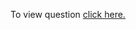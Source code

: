 To view question <a href="https://leetcode.com/problems/search-a-2d-matrix/" target="_blank">click here.</a>